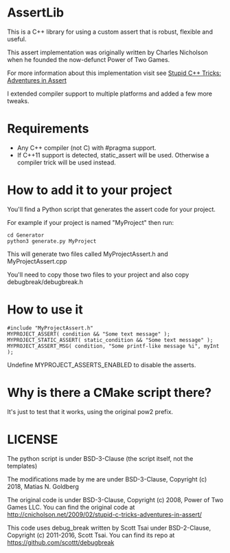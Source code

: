 # AssertLib

This is a C++ library for using a custom assert that is robust, flexible and useful.

This assert implementation was originally written by Charles Nicholson when he founded the now-defunct Power of Two Games.

For more information about this implementation visit see [Stupid C++ Tricks: Adventures in Assert](http://cnicholson.net/2009/02/stupid-c-tricks-adventures-in-assert/)

I extended compiler support to multiple platforms and added a few more tweaks.

# Requirements
* Any C++ compiler (not C) with #pragma support.
* If C++11 support is detected, static_assert will be used. Otherwise a compiler trick will be used instead.

# How to add it to your project
You'll find a Python script that generates the assert code for your project.

For example if your project is named "MyProject" then run:

    cd Generator
    python3 generate.py MyProject

This will generate two files called MyProjectAssert.h and MyProjectAssert.cpp

You'll need to copy those two files to your project and also copy debugbreak/debugbreak.h

# How to use it

    #include "MyProjectAssert.h"
    MYPROJECT_ASSERT( condition && "Some text message" );
    MYPROJECT_STATIC_ASSERT( static_condition && "Some text message" );
    MYPROJECT_ASSERT_MSG( condition, "Some printf-like message %i", myInt );

Undefine MYPROJECT_ASSERTS_ENABLED to disable the asserts.

# Why is there a CMake script there?
It's just to test that it works, using the original pow2 prefix.

# LICENSE
The python script is under BSD-3-Clause (the script itself, not the templates)

The modifications made by me are under BSD-3-Clause, Copyright (c) 2018, Matias N. Goldberg

The original code is under BSD-3-Clause, Copyright (c) 2008, Power of Two Games LLC. You can find the original code at http://cnicholson.net/2009/02/stupid-c-tricks-adventures-in-assert/

This code uses debug_break written by Scott Tsai under BSD-2-Clause, Copyright (c) 2011-2016, Scott Tsai. You can find its repo at https://github.com/scottt/debugbreak
